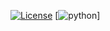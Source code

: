
[![License](https://img.shields.io/badge/License-Apache%202.0-blue.svg)](https://opensource.org/licenses/Apache-2.0)
[![python](https://www.python.org/)]
